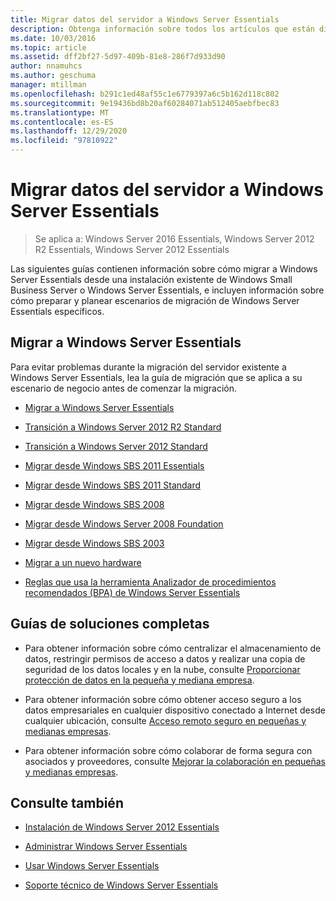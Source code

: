 ```yaml
---
title: Migrar datos del servidor a Windows Server Essentials
description: Obtenga información sobre todos los artículos que están disponibles para obtener información sobre cómo migrar datos del servidor a Windows Server Essentials.
ms.date: 10/03/2016
ms.topic: article
ms.assetid: dff2bf27-5d97-409b-81e8-286f7d933d90
author: nnamuhcs
ms.author: geschuma
manager: mtillman
ms.openlocfilehash: b291c1ed48af55c1e6779397a6c5b162d118c802
ms.sourcegitcommit: 9e19436bd8b20af60284071ab512405aebfbec83
ms.translationtype: MT
ms.contentlocale: es-ES
ms.lasthandoff: 12/29/2020
ms.locfileid: "97810922"
---
```

# <a name="migrate-server-data-to-windows-server-essentials"></a>Migrar datos del servidor a Windows Server Essentials

>Se aplica a: Windows Server 2016 Essentials, Windows Server 2012 R2 Essentials, Windows Server 2012 Essentials

Las siguientes guías contienen información sobre cómo migrar a Windows Server Essentials desde una instalación existente de Windows Small Business Server o Windows Server Essentials, e incluyen información sobre cómo preparar y planear escenarios de migración de Windows Server Essentials específicos.

## <a name="migrate-to-windows-server-essentials"></a>Migrar a Windows Server Essentials

Para evitar problemas durante la migración del servidor existente a Windows Server Essentials, lea la guía de migración que se aplica a su escenario de negocio antes de comenzar la migración.

-   [Migrar a Windows Server Essentials](Migrate-from-Previous-Versions-to-Windows-Server-Essentials-or-Windows-Server-Essentials-Experience.md)

-   [Transición a Windows Server 2012 R2 Standard](Transition-from-Windows-Server-2012-R2-Essentials-to-Windows-Server-2012-R2-Standard.md)

-   [Transición a Windows Server 2012 Standard](Transition-from-Windows-Server-2012-Essentials-to-Windows-Server-2012-Standard.md)

-   [Migrar desde Windows SBS 2011 Essentials](Migrate-Windows-Small-Business-Server-2011-Essentials-to-Windows-Server-Essentials.md)

-   [Migrar desde Windows SBS 2011 Standard](Migrate-Windows-Small-Business-Server-2011-Standard-to-Windows-Server-Essentials.md)

-   [Migrar desde Windows SBS 2008](Migrate-Windows-Small-Business-Server-2008-to-Windows-Server-Essentials.md)

-   [Migrar desde Windows Server 2008 Foundation](Migrate-Windows-Server-2008-Foundation-to-Windows-Server-Essentials.md)

-   [Migrar desde Windows SBS 2003](Migrate-Windows-Small-Business-Server-2003-to-Windows-Server-Essentials.md)

-   [Migrar a un nuevo hardware](Migrate-Windows-Server-Essentials-to-New-Hardware.md)

-   [Reglas que usa la herramienta Analizador de procedimientos recomendados (BPA) de Windows Server Essentials](Rules-used-by-the-Windows-Server-Essentials-Best-Practices-Analyzer--BPA--Tool.md)


## <a name="end-to-end-solution-guides"></a>Guías de soluciones completas

-    Para obtener información sobre cómo centralizar el almacenamiento de datos, restringir permisos de acceso a datos y realizar una copia de seguridad de los datos locales y en la nube, consulte [Proporcionar protección de datos en la pequeña y mediana empresa](/previous-versions/orphan-topics/ws.11/dn582043(v=ws.11)).

-    Para obtener información sobre cómo obtener acceso seguro a los datos empresariales en cualquier dispositivo conectado a Internet desde cualquier ubicación, consulte [Acceso remoto seguro en pequeñas y medianas empresas](/previous-versions/windows/it-pro/solutions-guidance/dn629457(v=ws.11)).

-    Para obtener información sobre cómo colaborar de forma segura con asociados y proveedores, consulte [Mejorar la colaboración en pequeñas y medianas empresas](/previous-versions/windows/it-pro/solutions-guidance/dn747893(v=ws.11)).

## <a name="see-also"></a>Consulte también

-   [Instalación de Windows Server 2012 Essentials](../install/Install-Windows-Server-Essentials.md)

-   [Administrar Windows Server Essentials](../manage/Manage-Windows-Server-Essentials.md)

-   [Usar Windows Server Essentials](../use/Use-Windows-Server-Essentials.md)

-   [Soporte técnico de Windows Server Essentials](../support/Support-Windows-Server-Essentials.md)